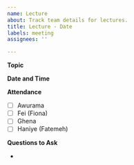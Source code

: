 ```yaml
---
name: Lecture
about: Track team details for lectures.
title: Lecture - Date
labels: meeting
assignees: ''

---
```


**Topic**

**Date and Time**

**Attendance**

- [ ] Awurama
- [ ] Fei (Fiona)
- [ ] Ghena
- [ ] Haniye (Fatemeh)

**Questions to Ask**

-

